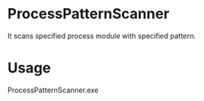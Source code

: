 # ProcessPatternScanner
It scans specified process module with specified pattern.
# Usage
ProcessPatternScanner.exe <WindowName> <TargetModuleName> <Pattern>
